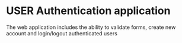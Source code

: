 <h1>USER Authentication application</h1>
<p>The web application includes the ability to validate forms, create new account and login/logout authenticated users</p>